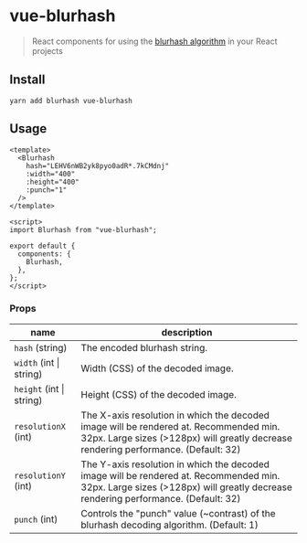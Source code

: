 # vue-blurhash

> React components for using the [blurhash algorithm](https://blurha.sh) in your React projects

## Install
```
yarn add blurhash vue-blurhash
```

## Usage

```vue
<template>
  <Blurhash
    hash="LEHV6nWB2yk8pyo0adR*.7kCMdnj"
    :width="400"
    :height="400"
    :punch="1"
  />
</template>

<script>
import Blurhash from "vue-blurhash";

export default {
  components: {
    Blurhash,
  },
};
</script>
```

### Props

| name                     | description                                                                                                                                                                  |
| ------------------------ | ---------------------------------------------------------------------------------------------------------------------------------------------------------------------------- |
| `hash` (string)          | The encoded blurhash string.                                                                                                                                                 |
| `width` (int \| string)  | Width (CSS) of the decoded image.                                                                                                                                            |
| `height` (int \| string) | Height (CSS) of the decoded image.                                                                                                                                           |
| `resolutionX` (int)      | The X-axis resolution in which the decoded image will be rendered at. Recommended min. 32px. Large sizes (>128px) will greatly decrease rendering performance. (Default: 32) |
| `resolutionY` (int)      | The Y-axis resolution in which the decoded image will be rendered at. Recommended min. 32px. Large sizes (>128px) will greatly decrease rendering performance. (Default: 32) |
| `punch` (int)            | Controls the "punch" value (~contrast) of the blurhash decoding algorithm. (Default: 1)                                                                                      |

